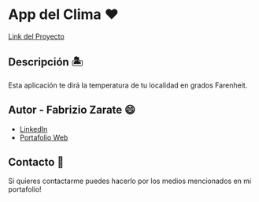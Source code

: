 <h1>App del Clima ❤️</h1>

[Link del Proyecto](https://weatherapp-fabrudev.netlify.app/)

## Descripción 🏝️ 

Esta aplicación te dirá la temperatura de tu localidad en grados Farenheit.

## Autor - **Fabrizio Zarate** 😄 

* [LinkedIn](https://www.linkedin.com/in/fabrudev/)
* [Portafolio Web](https://fabru-dev.netlify.app)

## Contacto 👤
Si quieres contactarme puedes hacerlo por los medios mencionados en mi portafolio!
